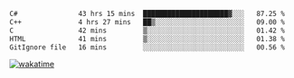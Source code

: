 <!--START_SECTION:waka-->

```txt
C#               43 hrs 15 mins  █████████████████████▓░░░   87.25 %
C++              4 hrs 27 mins   ██▒░░░░░░░░░░░░░░░░░░░░░░   09.00 %
C                42 mins         ▒░░░░░░░░░░░░░░░░░░░░░░░░   01.42 %
HTML             41 mins         ▒░░░░░░░░░░░░░░░░░░░░░░░░   01.38 %
GitIgnore file   16 mins         ░░░░░░░░░░░░░░░░░░░░░░░░░   00.56 %
```

<!--END_SECTION:waka-->
[![wakatime](https://wakatime.com/badge/user/6c2f442e-41b4-42e3-bc06-d5d8203ad1da.svg)](https://wakatime.com/@6c2f442e-41b4-42e3-bc06-d5d8203ad1da)
